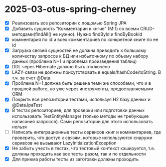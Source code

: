 # 2025-03-otus-spring-cherney

- [x] Реализовать все репозитории с пощомью Spring JPA
- [x] Добавить сущность "Комментарии к кнгие" (М:1) со всеми CRUD-методами(findAll() не нужно). Нужно findById и findByBookId
- [x] комментария по id и всех комментариев по конкретной книге по ее id
- [x] Загрузка связей сущностей не должна приводить к большому количеству запросов к БД 
  или избыточному по объему набору данных (проблема N+1 и проблема произведения таблиц)
- [x] DDL через Hibernate должно быть отключено
- [x] LAZY-связи не должны присутствовать в equals/hashCode/toString. В т.ч. за счет @Data
- [x] Проблема N+1 должна быть решена теми же способами, что и в прошлой работе, но уже через инструменты, предоставляемыми ORM
- [x] Покрыть все репозитории тестами, используя H2 базу данных и @DataJpaTest
- [x] В тестах репозиториев, для проверки или подготовки данных использовать TestEntityManager (только методы не требующие написания запросов). Сами репозитории для этого использовать нельзя
- [ ] Написать интеграционные тесты сервисов книг и комментариев, где проверить, что доступ к связям, которые используются снаружи серивсов не вызывают LazyInitialzationException
- [x] Не забыть учесть в тестах, что тестовый контекст кэшируется, т.е. должны проходить как все тесты разом, так и по отдельности
- [x] Для приема работы тесты из заготовки должны проходить
